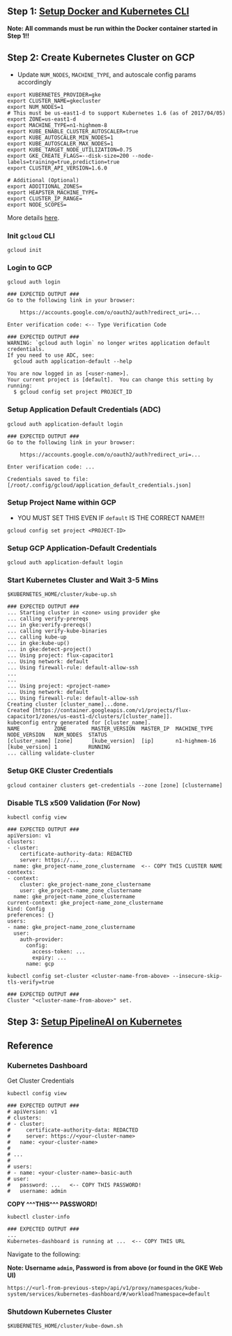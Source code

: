 ## Step 1:  [Setup Docker and Kubernetes CLI](setup.md)

**Note:  All commands must be run within the Docker container started in Step 1!!**

## Step 2:  Create Kubernetes Cluster on GCP
* Update `NUM_NODES`, `MACHINE_TYPE`, and autoscale config params accordingly
```
export KUBERNETES_PROVIDER=gke
export CLUSTER_NAME=gkecluster
export NUM_NODES=1
# This must be us-east1-d to support Kubernetes 1.6 (as of 2017/04/05)
export ZONE=us-east1-d
export MACHINE_TYPE=n1-highmem-8
export KUBE_ENABLE_CLUSTER_AUTOSCALER=true
export KUBE_AUTOSCALER_MIN_NODES=1
export KUBE_AUTOSCALER_MAX_NODES=1
export KUBE_TARGET_NODE_UTILIZATION=0.75
export GKE_CREATE_FLAGS=--disk-size=200 --node-labels=training=true,prediction=true
export CLUSTER_API_VERSION=1.6.0

# Additional (Optional)
export ADDITIONAL_ZONES=
export HEAPSTER_MACHINE_TYPE=
export CLUSTER_IP_RANGE=
export NODE_SCOPES=
```
More details [here](https://cloud.google.com/sdk/gcloud/reference/container/clusters/create).

### Init `gcloud` CLI
```
gcloud init
```

### Login to GCP
```
gcloud auth login

### EXPECTED OUTPUT ###
Go to the following link in your browser:

    https://accounts.google.com/o/oauth2/auth?redirect_uri=...

Enter verification code: <-- Type Verification Code

### EXPECTED OUTPUT ###
WARNING: `gcloud auth login` no longer writes application default credentials.
If you need to use ADC, see:
  gcloud auth application-default --help

You are now logged in as [<user-name>].
Your current project is [default].  You can change this setting by running:
  $ gcloud config set project PROJECT_ID
```

### Setup Application Default Credentials (ADC)
```
gcloud auth application-default login

### EXPECTED OUTPUT ###
Go to the following link in your browser:

    https://accounts.google.com/o/oauth2/auth?redirect_uri=...

Enter verification code: ...

Credentials saved to file: [/root/.config/gcloud/application_default_credentials.json]
```

### Setup Project Name within GCP
* YOU MUST SET THIS EVEN IF `default` IS THE CORRECT NAME!!!
```
gcloud config set project <PROJECT-ID>
```

### Setup GCP Application-Default Credentials
```
gcloud auth application-default login
```

### Start Kubernetes Cluster and Wait 3-5 Mins
```
$KUBERNETES_HOME/cluster/kube-up.sh

### EXPECTED OUTPUT ###
... Starting cluster in <zone> using provider gke
... calling verify-prereqs
... in gke:verify-prereqs()
... calling verify-kube-binaries
... calling kube-up
... in gke:kube-up()
... in gke:detect-project()
... Using project: flux-capacitor1
... Using network: default
... Using firewall-rule: default-allow-ssh
...
...
... Using project: <project-name>
... Using network: default
... Using firewall-rule: default-allow-ssh
Creating cluster [cluster_name]...done.
Created [https://container.googleapis.com/v1/projects/flux-capacitor1/zones/us-east1-d/clusters/[cluster_name]].
kubeconfig entry generated for [cluster_name].
NAME           ZONE        MASTER_VERSION  MASTER_IP  MACHINE_TYPE   NODE_VERSION   NUM_NODES  STATUS
[cluster_name] [zone]      [kube_version]  [ip]       n1-highmem-16  [kube_version] 1          RUNNING
... calling validate-cluster
```

### Setup GKE Cluster Credentials 
```
gcloud container clusters get-credentials --zone [zone] [clustername]
```

### Disable TLS x509 Validation (For Now)
```
kubectl config view

### EXPECTED OUTPUT ###
apiVersion: v1
clusters:
- cluster:
    certificate-authority-data: REDACTED
    server: https://...
  name: gke_project-name_zone_clustername  <-- COPY THIS CLUSTER NAME
contexts:
- context:
    cluster: gke_project-name_zone_clustername
    user: gke_project-name_zone_clustername
  name: gke_project-name_zone_clustername
current-context: gke_project-name_zone_clustername
kind: Config
preferences: {}
users:
- name: gke_project-name_zone_clustername
  user:
    auth-provider:
      config:
        access-token: ...
        expiry: ...
      name: gcp
```

```
kubectl config set-cluster <cluster-name-from-above> --insecure-skip-tls-verify=true

### EXPECTED OUTPUT ###
Cluster "<cluster-name-from-above>" set.
```

## Step 3:  [Setup PipelineAI on Kubernetes](pipelineai.md)

## Reference
### Kubernetes Dashboard
Get Cluster Credentials
```
kubectl config view

### EXPECTED OUTPUT ###
# apiVersion: v1
# clusters:
# - cluster:
#     certificate-authority-data: REDACTED
#     server: https://<your-cluster-name>
#   name: <your-cluster-name>
#
# ...
#
# users:
# - name: <your-cluster-name>-basic-auth
# user:
#   password: ...   <-- COPY THIS PASSWORD!
#   username: admin                        
```
**COPY ^^^THIS^^^ PASSWORD!**
``` 
kubectl cluster-info

### EXPECTED OUTPUT ###
...
Kubernetes-dashboard is running at ...  <-- COPY THIS URL
```
Navigate to the following:

**Note:  Username `admin`, Password is from above (or found in the GKE Web UI)**
```
https://<url-from-previous-step>/api/v1/proxy/namespaces/kube-system/services/kubernetes-dashboard/#/workload?namespace=default
```

### Shutdown Kubernetes Cluster 
```
$KUBERNETES_HOME/cluster/kube-down.sh
```
